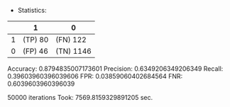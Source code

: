 * Statistics: 

|          |    1     |    0     |
|-|-|-|
|    1     | (TP) 80  | (FN) 122 |
|    0     | (FP) 46  |(TN) 1146 |
Accuracy: 0.8794835007173601
Precision: 0.6349206349206349
Recall: 0.39603960396039606
FPR: 0.03859060402684564
FNR: 0.6039603960396039

50000 iterations
Took: 7569.8159329891205 sec.